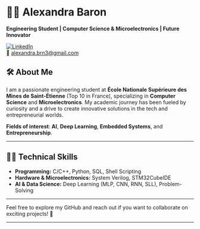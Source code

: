 # 👩‍💻 Alexandra Baron  
**Engineering Student | Computer Science & Microelectronics | Future Innovator**

[![LinkedIn](https://img.shields.io/badge/LinkedIn-Profile-blue?style=flat-square&logo=linkedin)](https://www.linkedin.com/in/alexandra-baron)  
📧 alexandra.brn3@gmail.com  

## 🛠️ About Me  
I am a passionate engineering student at **École Nationale Supérieure des Mines de Saint-Étienne** (Top 10 in France), specializing in **Computer Science** and **Microelectronics**. My academic journey has been fueled by curiosity and a drive to create innovative solutions in the tech and entrepreneurial worlds.  

**Fields of interest**: **AI**, **Deep Learning**, **Embedded Systems**, and **Entrepreneurship**.  

---

## 🧑‍💻 Technical Skills  
- **Programming:** C/C++, Python, SQL, Shell Scripting  
- **Hardware & Microelectronics:** System Verilog, STM32CubeIDE  
- **AI & Data Science:** Deep Learning (MLP, CNN, RNN, SLL), Problem-Solving  

---

Feel free to explore my GitHub and reach out if you want to collaborate on exciting projects! 🚀  

---  
